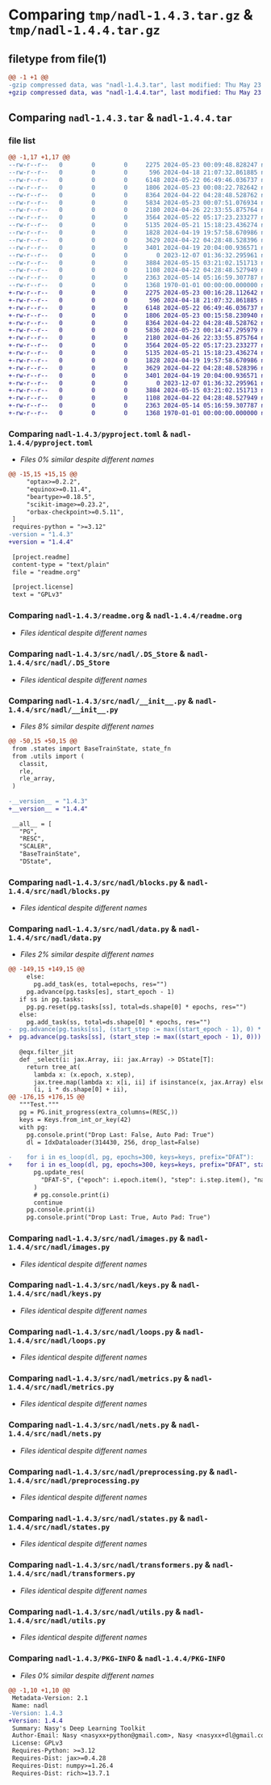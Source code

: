 # Comparing `tmp/nadl-1.4.3.tar.gz` & `tmp/nadl-1.4.4.tar.gz`

## filetype from file(1)

```diff
@@ -1 +1 @@
-gzip compressed data, was "nadl-1.4.3.tar", last modified: Thu May 23 00:09:48 2024, max compression
+gzip compressed data, was "nadl-1.4.4.tar", last modified: Thu May 23 00:16:28 2024, max compression
```

## Comparing `nadl-1.4.3.tar` & `nadl-1.4.4.tar`

### file list

```diff
@@ -1,17 +1,17 @@
--rw-r--r--   0        0        0     2275 2024-05-23 00:09:48.828247 nadl-1.4.3/pyproject.toml
--rw-r--r--   0        0        0      596 2024-04-18 21:07:32.861885 nadl-1.4.3/readme.org
--rw-r--r--   0        0        0     6148 2024-05-22 06:49:46.036737 nadl-1.4.3/src/nadl/.DS_Store
--rw-r--r--   0        0        0     1806 2024-05-23 00:08:22.782642 nadl-1.4.3/src/nadl/__init__.py
--rw-r--r--   0        0        0     8364 2024-04-22 04:28:48.528762 nadl-1.4.3/src/nadl/blocks.py
--rw-r--r--   0        0        0     5834 2024-05-23 00:07:51.076934 nadl-1.4.3/src/nadl/data.py
--rw-r--r--   0        0        0     2180 2024-04-26 22:33:55.875764 nadl-1.4.3/src/nadl/images.py
--rw-r--r--   0        0        0     3564 2024-05-22 05:17:23.233277 nadl-1.4.3/src/nadl/keys.py
--rw-r--r--   0        0        0     5135 2024-05-21 15:18:23.436274 nadl-1.4.3/src/nadl/loops.py
--rw-r--r--   0        0        0     1828 2024-04-19 19:57:58.670986 nadl-1.4.3/src/nadl/metrics.py
--rw-r--r--   0        0        0     3629 2024-04-22 04:28:48.528396 nadl-1.4.3/src/nadl/nets.py
--rw-r--r--   0        0        0     3401 2024-04-19 20:04:00.936571 nadl-1.4.3/src/nadl/preprocessing.py
--rw-r--r--   0        0        0        0 2023-12-07 01:36:32.295961 nadl-1.4.3/src/nadl/py.typed
--rw-r--r--   0        0        0     3884 2024-05-15 03:21:02.151713 nadl-1.4.3/src/nadl/states.py
--rw-r--r--   0        0        0     1108 2024-04-22 04:28:48.527949 nadl-1.4.3/src/nadl/transformers.py
--rw-r--r--   0        0        0     2363 2024-05-14 05:16:59.307787 nadl-1.4.3/src/nadl/utils.py
--rw-r--r--   0        0        0     1368 1970-01-01 00:00:00.000000 nadl-1.4.3/PKG-INFO
+-rw-r--r--   0        0        0     2275 2024-05-23 00:16:28.112642 nadl-1.4.4/pyproject.toml
+-rw-r--r--   0        0        0      596 2024-04-18 21:07:32.861885 nadl-1.4.4/readme.org
+-rw-r--r--   0        0        0     6148 2024-05-22 06:49:46.036737 nadl-1.4.4/src/nadl/.DS_Store
+-rw-r--r--   0        0        0     1806 2024-05-23 00:15:58.230940 nadl-1.4.4/src/nadl/__init__.py
+-rw-r--r--   0        0        0     8364 2024-04-22 04:28:48.528762 nadl-1.4.4/src/nadl/blocks.py
+-rw-r--r--   0        0        0     5836 2024-05-23 00:14:47.295979 nadl-1.4.4/src/nadl/data.py
+-rw-r--r--   0        0        0     2180 2024-04-26 22:33:55.875764 nadl-1.4.4/src/nadl/images.py
+-rw-r--r--   0        0        0     3564 2024-05-22 05:17:23.233277 nadl-1.4.4/src/nadl/keys.py
+-rw-r--r--   0        0        0     5135 2024-05-21 15:18:23.436274 nadl-1.4.4/src/nadl/loops.py
+-rw-r--r--   0        0        0     1828 2024-04-19 19:57:58.670986 nadl-1.4.4/src/nadl/metrics.py
+-rw-r--r--   0        0        0     3629 2024-04-22 04:28:48.528396 nadl-1.4.4/src/nadl/nets.py
+-rw-r--r--   0        0        0     3401 2024-04-19 20:04:00.936571 nadl-1.4.4/src/nadl/preprocessing.py
+-rw-r--r--   0        0        0        0 2023-12-07 01:36:32.295961 nadl-1.4.4/src/nadl/py.typed
+-rw-r--r--   0        0        0     3884 2024-05-15 03:21:02.151713 nadl-1.4.4/src/nadl/states.py
+-rw-r--r--   0        0        0     1108 2024-04-22 04:28:48.527949 nadl-1.4.4/src/nadl/transformers.py
+-rw-r--r--   0        0        0     2363 2024-05-14 05:16:59.307787 nadl-1.4.4/src/nadl/utils.py
+-rw-r--r--   0        0        0     1368 1970-01-01 00:00:00.000000 nadl-1.4.4/PKG-INFO
```

### Comparing `nadl-1.4.3/pyproject.toml` & `nadl-1.4.4/pyproject.toml`

 * *Files 0% similar despite different names*

```diff
@@ -15,15 +15,15 @@
     "optax>=0.2.2",
     "equinox>=0.11.4",
     "beartype>=0.18.5",
     "scikit-image>=0.23.2",
     "orbax-checkpoint>=0.5.11",
 ]
 requires-python = ">=3.12"
-version = "1.4.3"
+version = "1.4.4"
 
 [project.readme]
 content-type = "text/plain"
 file = "readme.org"
 
 [project.license]
 text = "GPLv3"
```

### Comparing `nadl-1.4.3/readme.org` & `nadl-1.4.4/readme.org`

 * *Files identical despite different names*

### Comparing `nadl-1.4.3/src/nadl/.DS_Store` & `nadl-1.4.4/src/nadl/.DS_Store`

 * *Files identical despite different names*

### Comparing `nadl-1.4.3/src/nadl/__init__.py` & `nadl-1.4.4/src/nadl/__init__.py`

 * *Files 8% similar despite different names*

```diff
@@ -50,15 +50,15 @@
 from .states import BaseTrainState, state_fn
 from .utils import (
   classit,
   rle,
   rle_array,
 )
 
-__version__ = "1.4.3"
+__version__ = "1.4.4"
 
 __all__ = [
   "PG",
   "RESC",
   "SCALER",
   "BaseTrainState",
   "DState",
```

### Comparing `nadl-1.4.3/src/nadl/blocks.py` & `nadl-1.4.4/src/nadl/blocks.py`

 * *Files identical despite different names*

### Comparing `nadl-1.4.3/src/nadl/data.py` & `nadl-1.4.4/src/nadl/data.py`

 * *Files 2% similar despite different names*

```diff
@@ -149,15 +149,15 @@
     else:
       pg.add_task(es, total=epochs, res="")
     pg.advance(pg.tasks[es], start_epoch - 1)
   if ss in pg.tasks:
     pg.pg.reset(pg.tasks[ss], total=ds.shape[0] * epochs, res="")
   else:
     pg.add_task(ss, total=ds.shape[0] * epochs, res="")
-  pg.advance(pg.tasks[ss], (start_step := max((start_epoch - 1), 0) * ds.shape[0]))
+  pg.advance(pg.tasks[ss], (start_step := max((start_epoch - 1), 0)))
 
   @eqx.filter_jit
   def _select(i: jax.Array, ii: jax.Array) -> DState[T]:
     return tree_at(
       lambda x: (x.epoch, x.step),
       jax.tree.map(lambda x: x[i, ii] if isinstance(x, jax.Array) else x, ds),
       (i, i * ds.shape[0] + ii),
@@ -176,15 +176,15 @@
   """Test."""
   pg = PG.init_progress(extra_columns=(RESC,))
   keys = Keys.from_int_or_key(42)
   with pg:
     pg.console.print("Drop Last: False, Auto Pad: True")
     dl = IdxDataloader(314430, 256, drop_last=False)
 
-    for i in es_loop(dl, pg, epochs=300, keys=keys, prefix="DFAT"):
+    for i in es_loop(dl, pg, epochs=300, keys=keys, prefix="DFAT", start_epoch=10):
       pg.update_res(
         "DFAT-S", {"epoch": i.epoch.item(), "step": i.step.item(), "name": i.name}
       )
       # pg.console.print(i)
       continue
     pg.console.print(i)
     pg.console.print("Drop Last: True, Auto Pad: True")
```

### Comparing `nadl-1.4.3/src/nadl/images.py` & `nadl-1.4.4/src/nadl/images.py`

 * *Files identical despite different names*

### Comparing `nadl-1.4.3/src/nadl/keys.py` & `nadl-1.4.4/src/nadl/keys.py`

 * *Files identical despite different names*

### Comparing `nadl-1.4.3/src/nadl/loops.py` & `nadl-1.4.4/src/nadl/loops.py`

 * *Files identical despite different names*

### Comparing `nadl-1.4.3/src/nadl/metrics.py` & `nadl-1.4.4/src/nadl/metrics.py`

 * *Files identical despite different names*

### Comparing `nadl-1.4.3/src/nadl/nets.py` & `nadl-1.4.4/src/nadl/nets.py`

 * *Files identical despite different names*

### Comparing `nadl-1.4.3/src/nadl/preprocessing.py` & `nadl-1.4.4/src/nadl/preprocessing.py`

 * *Files identical despite different names*

### Comparing `nadl-1.4.3/src/nadl/states.py` & `nadl-1.4.4/src/nadl/states.py`

 * *Files identical despite different names*

### Comparing `nadl-1.4.3/src/nadl/transformers.py` & `nadl-1.4.4/src/nadl/transformers.py`

 * *Files identical despite different names*

### Comparing `nadl-1.4.3/src/nadl/utils.py` & `nadl-1.4.4/src/nadl/utils.py`

 * *Files identical despite different names*

### Comparing `nadl-1.4.3/PKG-INFO` & `nadl-1.4.4/PKG-INFO`

 * *Files 0% similar despite different names*

```diff
@@ -1,10 +1,10 @@
 Metadata-Version: 2.1
 Name: nadl
-Version: 1.4.3
+Version: 1.4.4
 Summary: Nasy's Deep Learning Toolkit
 Author-Email: Nasy <nasyxx+python@gmail.com>, Nasy <nasyxx+dl@gmail.com>, Nasy <nasyxx+git@gmail.com>
 License: GPLv3
 Requires-Python: >=3.12
 Requires-Dist: jax>=0.4.28
 Requires-Dist: numpy>=1.26.4
 Requires-Dist: rich>=13.7.1
```

